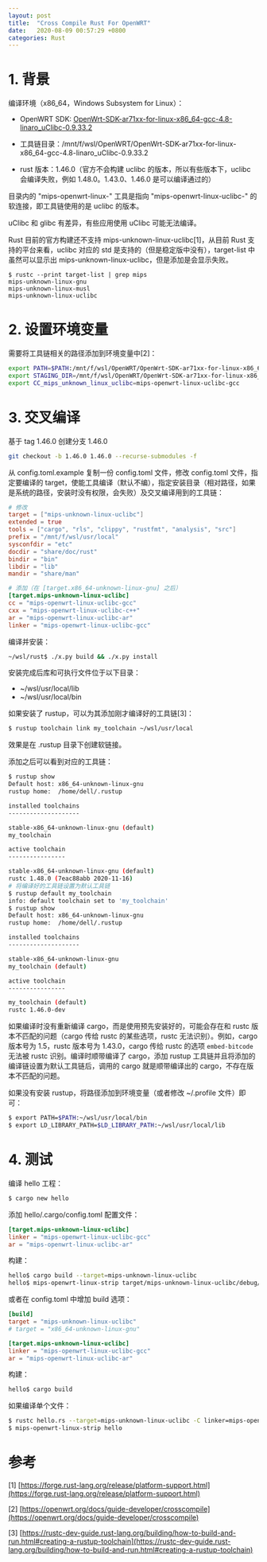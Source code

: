 ```yaml
---
layout: post
title:  "Cross Compile Rust For OpenWRT"
date:   2020-08-09 00:57:29 +0800
categories: Rust
---
```

# 1. 背景

编译环境（x86_64，Windows Subsystem for Linux）：

- OpenWRT SDK: [OpenWrt-SDK-ar71xx-for-linux-x86_64-gcc-4.8-linaro_uClibc-0.9.33.2](https://archive.openwrt.org/barrier_breaker/14.07/ar71xx/nand/OpenWrt-SDK-ar71xx-for-linux-x86_64-gcc-4.8-linaro_uClibc-0.9.33.2.tar.bz2)

- 工具链目录：/mnt/f/wsl/OpenWRT/OpenWrt-SDK-ar71xx-for-linux-x86_64-gcc-4.8-linaro_uClibc-0.9.33.2

- rust 版本：1.46.0（官方不会构建 uclibc 的版本，所以有些版本下，uclibc 会编译失败，例如 1.48.0。1.43.0、1.46.0 是可以编译通过的）

目录内的 "mips-openwrt-linux-" 工具是指向 "mips-openwrt-linux-uclibc-" 的软连接，即工具链使用的是 uclibc 的版本。

uClibc 和 glibc 有差异，有些应用使用 uClibc 可能无法编译。

Rust 目前的官方构建还不支持 mips-unknown-linux-uclibc[1]，从目前 Rust 支持的平台来看，uclibc 对应的 std 是支持的（但是稳定版中没有），target-list 中虽然可以显示出 mips-unknown-linux-uclibc，但是添加是会显示失败。 

```babashsh
$ rustc --print target-list | grep mips
mips-unknown-linux-gnu
mips-unknown-linux-musl
mips-unknown-linux-uclibc
```

# 2. 设置环境变量

需要将工具链相关的路径添加到环境变量中[2]：

```bash
export PATH=$PATH:/mnt/f/wsl/OpenWRT/OpenWrt-SDK-ar71xx-for-linux-x86_64-gcc-4.8-linaro_uClibc-0.9.33.2/staging_dir/toolchain-mips_34kc_gcc-4.8-linaro_uClibc-0.9.33.2/bin/
export STAGING_DIR=/mnt/f/wsl/OpenWRT/OpenWrt-SDK-ar71xx-for-linux-x86_64-gcc-4.8-linaro_uClibc-0.9.33.2/staging_dir/toolchain-mips_34kc_gcc-4.8-linaro_uClibc-0.9.33.2
export CC_mips_unknown_linux_uclibc=mips-openwrt-linux-uclibc-gcc
```

# 3. 交叉编译

基于 tag 1.46.0 创建分支 1.46.0

```bash
git checkout -b 1.46.0 1.46.0 --recurse-submodules -f
```

从 config.toml.example 复制一份 config.toml 文件，修改 config.toml 文件，指定要编译的 target，使能工具编译（默认不编），指定安装目录（相对路径，如果是系统的路径，安装时没有权限，会失败）及交叉编译用到的工具链：

```toml
# 修改
target = ["mips-unknown-linux-uclibc"]
extended = true
tools = ["cargo", "rls", "clippy", "rustfmt", "analysis", "src"]
prefix = "/mnt/f/wsl/usr/local"
sysconfdir = "etc"
docdir = "share/doc/rust"
bindir = "bin"
libdir = "lib"
mandir = "share/man"

# 添加（在 [target.x86_64-unknown-linux-gnu] 之后）
[target.mips-unknown-linux-uclibc]
cc = "mips-openwrt-linux-uclibc-gcc"
cxx = "mips-openwrt-linux-uclibc-c++"
ar = "mips-openwrt-linux-uclibc-ar"
linker = "mips-openwrt-linux-uclibc-gcc"
```

编译并安装：

```bash
~/wsl/rust$ ./x.py build && ./x.py install  
```

安装完成后库和可执行文件位于以下目录：

- ~/wsl/usr/local/lib
- ~/wsl/usr/local/bin

如果安装了 rustup，可以为其添加刚才编译好的工具链[3]：

```bash
$ rustup toolchain link my_toolchain ~/wsl/usr/local
```

效果是在 .rustup 目录下创建软链接。

添加之后可以看到对应的工具链：

```bash
$ rustup show
Default host: x86_64-unknown-linux-gnu
rustup home:  /home/dell/.rustup

installed toolchains
--------------------

stable-x86_64-unknown-linux-gnu (default)
my_toolchain

active toolchain
----------------

stable-x86_64-unknown-linux-gnu (default)
rustc 1.48.0 (7eac88abb 2020-11-16)
# 将编译好的工具链设置为默认工具链
$ rustup default my_toolchain
info: default toolchain set to 'my_toolchain'
$ rustup show
Default host: x86_64-unknown-linux-gnu
rustup home:  /home/dell/.rustup

installed toolchains
--------------------

stable-x86_64-unknown-linux-gnu
my_toolchain (default)

active toolchain
----------------

my_toolchain (default)
rustc 1.46.0-dev
```

如果编译时没有重新编译 cargo，而是使用预先安装好的，可能会存在和 rustc 版本不匹配的问题（cargo 传给 rustc 的某些选项，rustc 无法识别）。例如，cargo 版本号为 1.5，rustc 版本号为 1.43.0，cargo 传给 rustc 的选项 `embed-bitcode` 无法被 rustc 识别。编译时顺带编译了 cargo，添加 rustup 工具链并且将添加的编译链设置为默认工具链后，调用的 cargo 就是顺带编译出的 cargo，不存在版本不匹配的问题。

如果没有安装 rustup，将路径添加到环境变量（或者修改 ~/.profile 文件）即可：

```bash
$ export PATH=$PATH:~/wsl/usr/local/bin
$ export LD_LIBRARY_PATH=$LD_LIBRARY_PATH:~/wsl/usr/local/lib
```

# 4. 测试

编译 hello 工程：

```bash
$ cargo new hello 
```

添加 hello/.cargo/config.toml 配置文件：

```toml
[target.mips-unknown-linux-uclibc]
linker = "mips-openwrt-linux-uclibc-gcc"
ar = "mips-openwrt-linux-uclibc-ar"
```

构建：

```bash
hello$ cargo build --target=mips-unknown-linux-uclibc
hello$ mips-openwrt-linux-strip target/mips-unknown-linux-uclibc/debug/hello
```

或者在 config.toml 中增加 build 选项：

```toml
[build]
target = "mips-unknown-linux-uclibc"
# target = "x86_64-unknown-linux-gnu"

[target.mips-unknown-linux-uclibc]
linker = "mips-openwrt-linux-uclibc-gcc"
ar = "mips-openwrt-linux-uclibc-ar"
```

构建：

```bash
hello$ cargo build
```

如果编译单个文件：

```bash
$ rustc hello.rs --target=mips-unknown-linux-uclibc -C linker=mips-openwrt-linux-uclibc-gcc -C ar=mips-openwrt-uclibc-ar
$ mips-openwrt-linux-strip hello
```

# 参考

[1] [https://forge.rust-lang.org/release/platform-support.html](https://forge.rust-lang.org/release/platform-support.html)

[2] [https://openwrt.org/docs/guide-developer/crosscompile](https://openwrt.org/docs/guide-developer/crosscompile)

[3] [https://rustc-dev-guide.rust-lang.org/building/how-to-build-and-run.html#creating-a-rustup-toolchain](https://rustc-dev-guide.rust-lang.org/building/how-to-build-and-run.html#creating-a-rustup-toolchain)